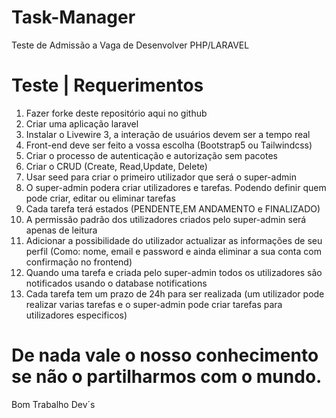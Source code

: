 # Task-Manager
Teste de Admissão a Vaga de Desenvolver PHP/LARAVEL


# Teste | Requerimentos
1. Fazer forke deste repositório aqui no github
2. Criar uma aplicação laravel
3. Instalar o Livewire 3, a interação de usuários devem ser a tempo real
4. Front-end deve ser feito a vossa escolha (Bootstrap5 ou Tailwindcss)
5. Criar o processo de autenticação e autorização sem pacotes
6. Criar o CRUD (Create, Read,Update, Delete)
7. Usar seed para criar o primeiro utilizador que será o super-admin
8. O super-admin podera criar utilizadores e tarefas. Podendo definir quem pode criar, editar ou eliminar tarefas
9. Cada tarefa terá estados (PENDENTE,EM ANDAMENTO e FINALIZADO)
10. A permissão padrão dos utilizadores criados  pelo super-admin será apenas de leitura
11. Adicionar a possibilidade do utilizador actualizar as informações de seu perfil (Como: nome, email e password  e ainda eliminar a sua conta com confirmação no frontend)
12. Quando uma tarefa e criada pelo super-admin todos os utilizadores são notificados usando o database notifications
13. Cada tarefa tem um prazo de 24h para ser realizada (um utilizador pode realizar varias tarefas e o super-admin pode criar tarefas para utilizadores especificos)

# De nada vale o nosso conhecimento se não o partilharmos com o mundo.
Bom Trabalho Dev´s

